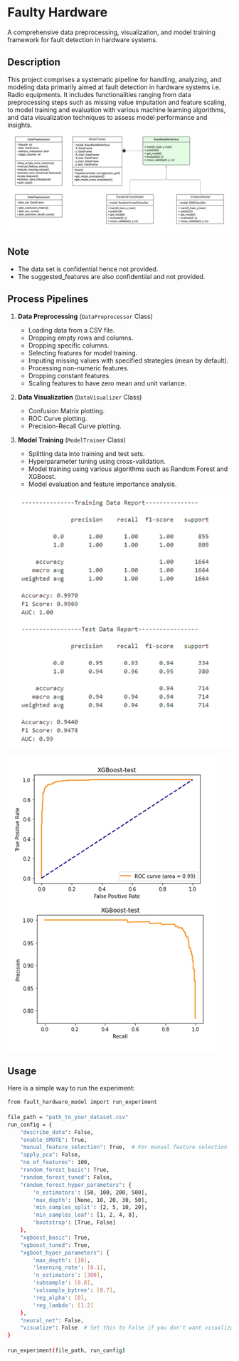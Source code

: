 # Faulty Hardware

A comprehensive data preprocessing, visualization, and model training framework for fault detection in hardware systems.

## Description

This project comprises a systematic pipeline for handling, analyzing, and modeling data primarily aimed at fault detection in hardware systems i.e. Radio equipments. 
It includes functionalities ranging from data preprocessing steps such as missing value imputation and feature scaling, to model training and evaluation with various machine learning algorithms, 
and data visualization techniques to assess model performance and insights.
![Alt text](/images/Faulty%20Hardware%20UML.png "UML")

## Note
- The data set is confidential hence not provided.
- The suggested_features are also confidentiial and not provided.

## Process Pipelines

1. **Data Preprocessing** (`DataPreprocessor` Class)
   - Loading data from a CSV file.
   - Dropping empty rows and columns.
   - Dropping specific columns.
   - Selecting features for model training.
   - Imputing missing values with specified strategies (mean by default).
   - Processing non-numeric features.
   - Dropping constant features.
   - Scaling features to have zero mean and unit variance.

2. **Data Visualization** (`DataVisualizer` Class)
   - Confusion Matrix plotting.
   - ROC Curve plotting.
   - Precision-Recall Curve plotting.

3. **Model Training** (`ModelTrainer` Class)
   - Splitting data into training and test sets.
   - Hyperparameter tuning using cross-validation.
   - Model training using various algorithms such as Random Forest and XGBoost.
   - Model evaluation and feature importance analysis.

![Alt text](/images/xgboost-test-scores.png "XGBoost test scores")

![Alt text](/images/xgboost-roc-auc.png "XGBoost ROC-AUC ")
## Usage

Here is a simple way to run the experiment:

```bash
from fault_hardware_model import run_experiment

file_path = "path_to_your_dataset.csv"
run_config = {
    "describe_data": False,
    "enable_SMOTE": True,
    "manual_feature_selection": True,  # For manual feature selection
    "apply_pca": False,
    "no_of_features": 100,
    "random_forest_basic": True,
    "random_forest_tuned": False,
    "random_forest_hyper_parameters": {
        'n_estimators': [50, 100, 200, 500],
        'max_depth': [None, 10, 20, 30, 50],
        'min_samples_split': [2, 5, 10, 20],
        'min_samples_leaf': [1, 2, 4, 8],
        'bootstrap': [True, False]
    },
    "xgboost_basic": True,
    "xgboost_tuned": True,
    "xgboot_hyper_parameters": {
        'max_depth': [10],
        'learning_rate': [0.1],
        'n_estimators': [300],
        'subsample': [0.8],
        'colsample_bytree': [0.7],
        'reg_alpha': [0],
        'reg_lambda': [1.2]
    },
    "neural_net": False,
    "visualize": False  # Set this to False if you don't want visualizations
}

run_experiment(file_path, run_config)
```
